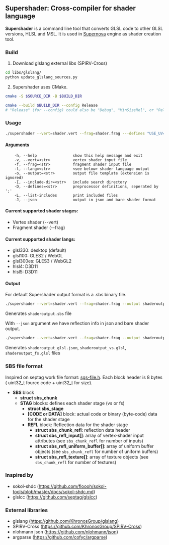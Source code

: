 ## Supershader: Cross-compiler for shader language

**Supershader** is a command line tool that converts GLSL code to other GLSL versions, HLSL and MSL.
It is used in [Supernova](https://github.com/supernovaengine/supernova) engine as shader creation tool.

### Build

1. Download glslang external libs (SPIRV-Cross)

```bash
cd libs/glslang/
python update_glslang_sources.py
```

2. Supershader uses CMake.

```bash
cmake -S $SOURCE_DIR -B $BUILD_DIR

cmake --build $BUILD_DIR --config Release
# "Release" (for --config) could also be "Debug", "MinSizeRel", or "RelWithDebInfo"
```

### Usage
```bash
./supershader --vert=shader.vert --frag=shader.frag ---defines "USE_UV=1; HAS_TEXTURE" --lang glsl330 --output shaderoutput --json
```

#### Arguments
```
    -h, --help                show this help message and exit
    -v, --vert=<str>          vertex shader input file
    -f, --frag=<str>          fragment shader input file
    -l, --lang=<str>          <see below> shader language output
    -o, --output=<str>        output file template (extension is ignored)
    -I, --include-dir=<str>   include search directory
    -D, --defines=<str>       preprocessor definitions, seperated by ';'
    -L, --list-includes       print included files
    -J, --json                output in json and bare shader format
```

#### Current supported shader stages:
- Vertex shader (--vert)
- Fragment shader (--frag)

#### Current supported shader langs:
- glsl330: desktop (default)
- glsl100: GLES2 / WebGL
- glsl300es: GLES3 / WebGL2
- hlsl4: D3D11
- hlsl5: D3D11

#### Output
For default Supershader output format is a .sbs binary file.

```bash
./supershader --vert=shader.vert --frag=shader.frag --output shaderoutput  --lang glsl330
```
Generates ```shaderoutput.sbs``` file

With ```--json``` argument we have reflection info in json and bare shader output.

```bash
./supershader --vert=shader.vert --frag=shader.frag --output shaderoutput  --lang glsl330 --json
```
Generates ```shaderoutput_glsl.json```, ```shaderoutput_vs.glsl```, ```shaderoutput_fs.glsl``` files

### SBS file format
Inspired on septag work file format: [sgs-file.h](https://github.com/septag/glslcc/blob/master/src/sgs-file.h).
Each block header is 8 bytes ( uint32_t fourcc code + uint32_t for size).
- **SBS** block
	- **struct sbs_chunk**
	- **STAG** blocks: defines each shader stage (vs or fs)
        - **struct sbs_stage**
		- **[CODE or DATA]** block: actual code or binary (byte-code) data for the shader stage
		- **REFL** block: Reflection data for the shader stage
			- **struct sbs_chunk_refl**: reflection data header
			- **struct sbs_refl_input[]**: array of vertex-shader input attributes (see `sbs_chunk_refl` for number of inputs)
			- **struct sbs_refl_uniform_buffer[]**: array of uniform buffer objects (see `sbs_chunk_refl` for number of uniform buffers)
			- **struct sbs_refl_texture[]**: array of texture objects (see `sbs_chunk_refl` for number of textures)


### Inspired by
- sokol-shdc (https://github.com/floooh/sokol-tools/blob/master/docs/sokol-shdc.md)
- glslcc (https://github.com/septag/glslcc)

### External libraries
- glslang (https://github.com/KhronosGroup/glslang)
- SPIRV-Cross (https://github.com/KhronosGroup/SPIRV-Cross)
- nlohmann json (https://github.com/nlohmann/json)
- argparse (https://github.com/cofyc/argparse)
